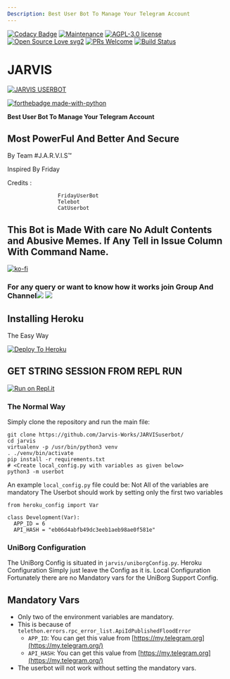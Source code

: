 ```yaml
---
Description: Best User Bot To Manage Your Telegram Account
---
```


[![Codacy Badge](https://api.codacy.com/project/badge/Grade/2ad529e93eb74102a0f73c40cd98e541)](https://app.codacy.com/manual/jarvis210904/jarvisuserbot?utm_source=github.com&utm_medium=referral&utm_content=jarvis210904/jarvisuserbot&utm_campaign=Badge_Grade_Dashboard)
[![Maintenance](https://img.shields.io/badge/Maintained%3F-Yes-green.svg)](https://GitHub.com/Naereen/StrapDown.js/graphs/commit-activity) [![AGPL-3.0 license](https://img.shields.io/badge/License-AGPL3.0-blue.svg)](https://perso.crans.org/besson/LICENSE.html) [![Open Source Love svg2](https://badges.frapsoft.com/os/v2/open-source.svg?v=103)](https://github.com/ellerbrock/open-source-badges/) [![PRs Welcome](https://img.shields.io/badge/PRs-Welcome-brightgreen.svg?style=flat-square)](https://makeapullrequest.com)
[![Build Status](https://travis-ci.com/Jarvis-Works/jarvisuserbot.svg?branch=stable)](https://travis-ci.com/Jarvis-Works/jarvisuserbot)

# JARVIS

 [![JARVIS USERBOT](https://telegra.ph/file/b2e4901e05a5257cb362a.jpg)](https://github.com/jarvis210904/J.A.R.V.I.S-Userbot/blob/master/jarvis.jpg) 

[![forthebadge made-with-python](https://camo.githubusercontent.com/5392ad6fb7875a2520001270f08309896b6cb25d/687474703a2f2f466f7254686542616467652e636f6d2f696d616765732f6261646765732f6d6164652d776974682d707974686f6e2e737667)](https://www.python.org/) 

**Best User Bot To Manage Your Telegram Account**

##  Most PowerFul And Better And Secure

By Team \#J.A.R.V.I.S™

Inspired By Friday

 Credits :    
 
                    FridayUserBot
                    Telebot
                    CatUserbot

## This Bot is Made With care No Adult Contents and Abusive Memes. If Any Tell in Issue Column With Command Name.

[![ko-fi](https://www.ko-fi.com/img/githubbutton_sm.svg)](https://ko-fi.com/Q5Q620SDB)

### For any query or want to know how it works join Group And Channel[![](https://camo.githubusercontent.com/e531cdc1dbdcb78f8ffe767875a6b6d33c43e2e0/68747470733a2f2f696d672e736869656c64732e696f2f62616467652f4a6f696e2d54656c656772616d2532304368616e6e656c2d7265642e7376673f6c6f676f3d54656c656772616d)](https://t.me/jarvisot) [![](https://camo.githubusercontent.com/7b0a8bb8af0b2466dd1c38a6c1367ddee45ba266/68747470733a2f2f696d672e736869656c64732e696f2f62616467652f4a6f696e2d54656c656772616d25323047726f75702d626c75652e7376673f6c6f676f3d74656c656772616d)](https://t.me/jarvissupportot)

## Installing Heroku

The Easy Way

[![Deploy To Heroku](https://camo.githubusercontent.com/83b0e95b38892b49184e07ad572c94c8038323fb/68747470733a2f2f7777772e6865726f6b7563646e2e636f6d2f6465706c6f792f627574746f6e2e737667)](https://dashboard.heroku.com/new?button-url=https%3A%2F%2Fgithub.com%2Fjarvis210904%2FJ.A.R.V.I.S-Userbot&template=https%3A%2F%2Fgithub.com%2Fjarvis210904%2FJ.A.R.V.I.S-Userbot)

##  GET STRING SESSION FROM REPL RUN

 [![Run on Repl.it](https://camo.githubusercontent.com/05149b448485553c6f14f6430a45c12dcc79ed3c/68747470733a2f2f7265706c2e69742f62616467652f6769746875622f6a61727669733231303930342f4a6172766973)](https://jarvisuserbot.jarvis210904.repl.run/)

###  The Normal Way

 Simply clone the repository and run the main file:

```text
git clone https://github.com/Jarvis-Works/JARVISuserbot/
cd jarvis
virtualenv -p /usr/bin/python3 venv
. ./venv/bin/activate
pip install -r requirements.txt
# <Create local_config.py with variables as given below>
python3 -m userbot
```

  An example `local_config.py` file could be: Not All of the variables are mandatory The Userbot should work by setting only the first two variables

```text
from heroku_config import Var

class Development(Var):
  APP_ID = 6
  API_HASH = "eb06d4abfb49dc3eeb1aeb98ae0f581e"
```

###  UniBorg Configuration

 The UniBorg Config is situated in `jarvis/uniborgConfig.py`. Heroku Configuration Simply just leave the Config as it is. Local Configuration Fortunately there are no Mandatory vars for the UniBorg Support Config.

##  Mandatory Vars

* Only two of the environment variables are mandatory.
* This is because of `telethon.errors.rpc_error_list.ApiIdPublishedFloodError`
  * `APP_ID`: You can get this value from [https://my.telegram.org](https://my.telegram.org/)
  * `API_HASH`: You can get this value from [https://my.telegram.org](https://my.telegram.org/)
* The userbot will not work without setting the mandatory vars.


